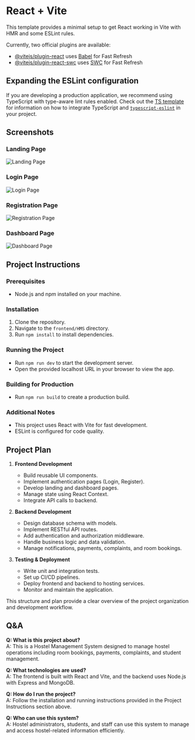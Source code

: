 # React + Vite

This template provides a minimal setup to get React working in Vite with HMR and some ESLint rules.

Currently, two official plugins are available:

- [@vitejs/plugin-react](https://github.com/vitejs/vite-plugin-react/blob/main/packages/plugin-react) uses [Babel](https://babeljs.io/) for Fast Refresh
- [@vitejs/plugin-react-swc](https://github.com/vitejs/vite-plugin-react/blob/main/packages/plugin-react-swc) uses [SWC](https://swc.rs/) for Fast Refresh

## Expanding the ESLint configuration

If you are developing a production application, we recommend using TypeScript with type-aware lint rules enabled. Check out the [TS template](https://github.com/vitejs/vite/tree/main/packages/create-vite/template-react-ts) for information on how to integrate TypeScript and [`typescript-eslint`](https://typescript-eslint.io) in your project.

## Screenshots

### Landing Page
![Landing Page](src/assets/landing.png)

### Login Page
![Login Page](src/assets/Login.png)

### Registration Page
![Registration Page](src/assets/Registration.png)

### Dashboard Page
![Dashboard Page](src/assets/dashboard.png)

## Project Instructions

### Prerequisites
- Node.js and npm installed on your machine.

### Installation
1. Clone the repository.
2. Navigate to the `frontend/HMS` directory.
3. Run `npm install` to install dependencies.

### Running the Project
- Run `npm run dev` to start the development server.
- Open the provided localhost URL in your browser to view the app.

### Building for Production
- Run `npm run build` to create a production build.

### Additional Notes
- This project uses React with Vite for fast development.
- ESLint is configured for code quality.


## Project Plan

1. **Frontend Development**
   - Build reusable UI components.
   - Implement authentication pages (Login, Register).
   - Develop landing and dashboard pages.
   - Manage state using React Context.
   - Integrate API calls to backend.

2. **Backend Development**
   - Design database schema with models.
   - Implement RESTful API routes.
   - Add authentication and authorization middleware.
   - Handle business logic and data validation.
   - Manage notifications, payments, complaints, and room bookings.

3. **Testing & Deployment**
   - Write unit and integration tests.
   - Set up CI/CD pipelines.
   - Deploy frontend and backend to hosting services.
   - Monitor and maintain the application.

This structure and plan provide a clear overview of the project organization and development workflow.

## Q&A

**Q: What is this project about?**  
A: This is a Hostel Management System designed to manage hostel operations including room bookings, payments, complaints, and student management.

**Q: What technologies are used?**  
A: The frontend is built with React and Vite, and the backend uses Node.js with Express and MongoDB.

**Q: How do I run the project?**  
A: Follow the installation and running instructions provided in the Project Instructions section above.

**Q: Who can use this system?**  
A: Hostel administrators, students, and staff can use this system to manage and access hostel-related information efficiently.

